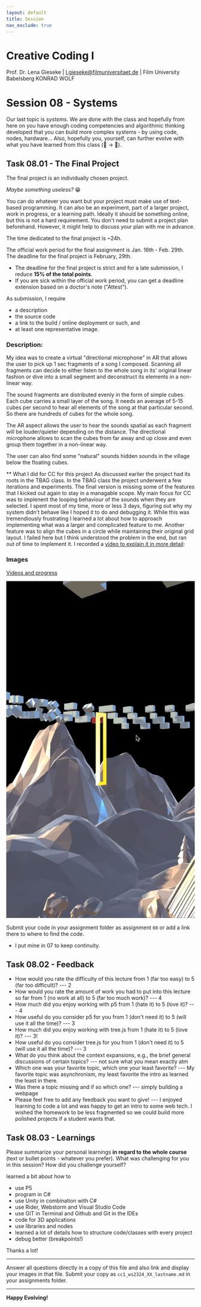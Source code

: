 ```yaml
---
layout: default
title: Session
nav_exclude: true
---
```



# Creative Coding I

Prof. Dr. Lena Gieseke \| l.gieseke@filmuniversitaet.de  \| Film University Babelsberg KONRAD WOLF
  


# Session 08 - Systems

Our last topic is *systems*. We are done with the class and hopefully from here on you have enough coding competencies and algorithmic thinking developed that you can build more complex systems - by using code, nodes, hardware... Also, hopefully you, yourself, can further evolve with what you have learned from this class (🐛 -> 🦋). 

## Task 08.01 - The Final Project 

The final project is an individually chosen project. 
  
*Maybe something useless?* 😁  
  
You can do whatever you want but your project must make use of text-based programming. It can also be an experiment, part of a larger project, work in progress, or a learning path. Ideally it should be something online, but this is not a hard requirement. You don't need to submit a project plan beforehand. However, it might help to discuss your plan with me in advance.  

The time dedicated to the final project is ~24h.

The official work period for the final assignment is Jan. 16th - Feb. 29th. The deadline for the final project is February, 29th.

* The deadline for the final project is strict and for a late submission, I reduce **15% of the total points**.
* If you are sick within the official work period, you can get a deadline extension based on a doctor's note ("Attest").

As submission, I require

* a description
* the source code
* a link to the build / online deployment or such, and
* at least one representative image.


### Description:
  My idea was to create a virtual "directional microphone" in AR that allows the user to pick up 1 sec fragments of a song I composed. Scanning all fragments can decide to either listen to the whole song in its' original linear fashion or dive into a small segment and deconstruct its elements in a non-linear way.
 
  The sound fragments are distributed evenly in the form of simple cubes. Each cube carries a small layer of the song. It needs an average of 5-15 cubes per second to hear all elements of the song at that particular second. So there are hundreds of cubes for the whole song. 

  The AR aspect allows the user to hear the sounds spatial as each fragment will be louder/quieter depending on the distance. The directional microphone allows to scan the cubes from far away and up close and even group them together in a non-linear way.

  The user can also find some "natural" sounds hidden sounds in the village below the floating cubes.  

** What I did for CC for this project
As discussed earlier the project had its roots in the TBAG class. In the TBAG class the project underwent a few iterations and experiments. The final version is missing some of the features that I kicked out again to stay in a managable scope. My main focus for CC was to implenent the looping behaviour of the sounds when they are selected. I spent most of my time, more or less 3 days, figuring out why my system didn't behave like I hoped it to do and debugging it. While this was tremendiously frustrating I learned a lot about how to approach implementing what was a larger and complicated feature to me. Another feature was to align the cubes in a circle while maintaining their original grid layout. I failed here but I think understood the problem in the end, but ran out of time to implement it. I recorded a [video to explain it in more detail](https://www.notion.so/artbymarek/Playhead-900159110863482b8344ccd50d9a4f9a?pvs=4
):

### Images

[Videos and progress](https://www.notion.so/artbymarek/Playhead-900159110863482b8344ccd50d9a4f9a?pvs=4)

![Playhead V2 Web](pics/playhead_v2_web.gif)

 
Submit your code in your assignment folder as assignment `08` or add a link there to where to find the code.
* I put mine in 07 to keep continuity.


## Task 08.02 - Feedback

* How would you rate the difficulty of this lecture from 1 (far too easy) to 5 (far too difficult)? --- 2
* How would you rate the amount of work you had to put into this lecture so far from 1 (no work at all) to 5 (far too much work)? --- 4 
* How much did you enjoy working with p5 from 1 (hate it) to 5 (love it)? --- 4
* How useful do you consider p5 for you from 1 (don't need it) to 5 (will use it all the time)? --- 3
* How much did you enjoy working with tree.js from 1 (hate it) to 5 (love it)? --- 3!
* How useful do you consider tree.js for you from 1 (don't need it) to 5 (will use it all the time)? --- 3
* What do you think about the context expansions, e.g., the brief general discussions of certain topics? --- not sure what you mean exactly atm
* Which one was your favorite topic, which one your least favorite? --- My favorite topic was asynchronism, my least favorite the intro as learned the least in there. 
* Was there a topic missing and if so which one? --- simply building a webpage 
* Please feel free to add any feedback you want to give! --- I enjoyed learning to code a lot and was happy to get an intro to some web tech. I wished the homework to be less fragmented so we could build more polished projects if a student wants that. 


## Task 08.03 - Learnings

Please summarize your personal learnings **in regard to the whole course** (text or bullet points - whatever you prefer). What was challenging for you in this session? How did you challenge yourself?

learned a bit about how to 
- use P5
- program in C#
- use Unity in combination with C#
- use Rider, Webstorm and Visual Studio Code
- use GIT in Terminal and Github and Git in the IDEs
- code for 3D applications
- use libraries and nodes
- learned a lot of details how to structure code/classes with every project
- debug better (breakpoints!)

Thanks a lot! 


---

Answer all questions directly in a copy of this file and also link and display your images in that file. Submit your copy as `cc1_ws2324_XX_lastname.md` in your assignments folder.


---

**Happy Evolving!**